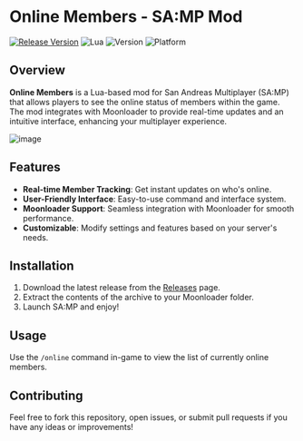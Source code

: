 # Online Members - SA:MP Mod

[![Release Version](https://img.shields.io/github/v/release/JohnyCore/Online-Members)](https://github.com/JohnyCore/Online-Members/releases) ![Lua](https://img.shields.io/badge/lua-5.1-purple.svg) ![Version](https://img.shields.io/badge/version-0.0.1-blue.svg) ![Platform](https://img.shields.io/badge/platform-SAMP-green.svg)

## Overview

**Online Members** is a Lua-based mod for San Andreas Multiplayer (SA:MP) that allows players to see the online status of members within the game. The mod integrates with Moonloader to provide real-time updates and an intuitive interface, enhancing your multiplayer experience.

![image](https://github.com/user-attachments/assets/d0d3911f-9b8e-43f3-aefd-d4a11e83ed7e)

## Features

- **Real-time Member Tracking**: Get instant updates on who's online.
- **User-Friendly Interface**: Easy-to-use command and interface system.
- **Moonloader Support**: Seamless integration with Moonloader for smooth performance.
- **Customizable**: Modify settings and features based on your server's needs.

## Installation

1. Download the latest release from the [Releases](https://github.com/JohnyCore/Online-Members/releases) page.
2. Extract the contents of the archive to your Moonloader folder.
3. Launch SA:MP and enjoy!

## Usage

Use the `/online` command in-game to view the list of currently online members.

## Contributing

Feel free to fork this repository, open issues, or submit pull requests if you have any ideas or improvements!
